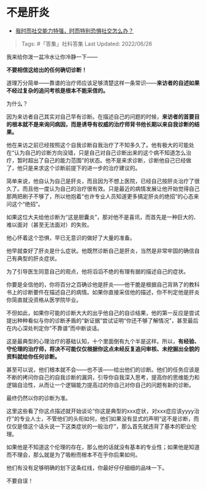 # 不是肝炎

- [我时而社交能力特强，时而特别恐惧社交怎么办？](https://www.zhihu.com/question/23900793/answer/778043770)
  
>Tags: #「答集」社科答集
>Last Updated: 2022/06/26

我来给你泼一盆冷水让你冷静一下——

**不要相信这给出的任何确切诊断！**

道理万分简单——靠谱的治疗师应该足够清楚这样一条常识——**来访者的自述如果不经过复杂的追问考核是根本不能采信的。**

为什么？

因为来访者自己其实对自己早有诊断。在描述自己的问题的时候，**来访者的首要目的根本就不是来询问病因，而是诱导有权威的治疗师背书他长期以来自我诊断的结果。**

他在来访之前已经按照这个自我诊断自我治疗了不知多久了。他有极大的可能处在“认为自己的诊断方向没错，只是自己对自己诊断出来的这个病不知道怎么治疗，暂时超出了自己的能力范围”的状态。他不是来求诊断，诊断他自己已经做了，他只是来求这个诊断前提下的进一步的治疗建议的。

简单来说，他自认为自己是肝炎，而且因为不想上医院，已经自己按肝炎治疗了很久了。而且他一度认为自己的治疗很有效。只是最近的病情发展让他开始觉得自己那两把刷子不够了，所以他抱着“也许专业人员知道更多搞定肝炎的绝招”的心态来问这个“绝招”。

如果这位大夫给他诊断为“这是胆囊炎”，那对他不是喜讯，而首先是一种巨大的、难以面对（甚至无法面对）的失败。

他心怀着这个恐惧，早已无意识的做好了大量的准备。

他早就查好了肝炎是什么症状。他既然诊断自己是肝炎，当然是非常牢固的确信自己有典型的肝炎症状。

为了引导医生同意自己的观点，他将滔滔不绝的有理有据的描述自己的症状。

你要是全信他的，你将百分之百确诊他是肝炎——他干脆是根据自己背熟了的教科书上的诊断要件在描述自己的病情。如果你直接采信他的描述，你不判定他是肝炎你简直就没资格从医学院毕业。

不但如此，如果你可能的诊断大大的出乎他自己的自诊结果，他的第一反应是尝试提出种种看似与你的诊断矛盾的“新证据”尝试证明“你还不够了解情况”，甚至最后在内心深处判定你“不靠谱”而中断谈话。

这是最典型的心理治疗的基础认知，十个里面倒有九个半是这样。所以，**有经验、守伦理的治疗师，将决不可能仅仅根据你这点未经反复追问审核、未挖掘出全貌的资料就给你任何诊断。**

甚至可以说，他们根本就不会——也不该——给出他们的诊断。他们的任务应该是不断的拷问你自己的自我诊断的漏洞，引导你自我深入思考，提高你的思维能力和逻辑自洽性，从而让一个逻辑能力提高过的你自己对你自己的问题有新的诊断。

最终仍然以你的诊断为准。

这里这些看了你这点描述就开始谈论“你这是典型的xxx症状，对xxx症应该yyyy治疗”的专业人士，不管他们的头衔如何，他们如果没有显式的声明“这不是诊断，而仅仅是借这个话头说一下这类症状的一般治疗”，那么首先就违背了基本的职业伦理。

如果他是不知道这个伦理的存在，那么他的话就没有基本的专业性；如果他是知道而不理会，那么就是为了吸粉而根本不在乎你后果如何。

他们有没有足够明确的划下这条红线，你最好仔仔细细的品味一下。

不要自误！